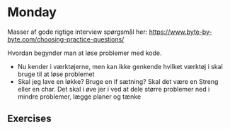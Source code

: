 # Monday

Masser af gode rigtige interview spørgsmål her: https://www.byte-by-byte.com/choosing-practice-questions/



Hvordan begynder man at løse problemer med kode.

- Nu kender i værktøjerne, men kan ikke genkende hvilket værktøj i skal bruge til at løse problemet
- Skal jeg lave en løkke? Bruge en if sætning? Skal det være en Streng eller en char. Det skal i øve jer i ved at dele større problemer ned i mindre problemer, lægge planer og tænke



## Exercises







<!--

### Exercise 1

Write a Java program to find the length of the longest consecutive elements sequence from a given unsorted array of integers.

Sample array: `[49, 1, 3, 200, 2, 4, 70, 5]`. The longest consecutive elements sequence is `[1, 2, 3, 4, 5]`, therefore the program will return its length 5.



### Exercise 3

Write a Java program to separate even and odd numbers of a given array of integers. Put all even numbers first, and then odd numbers



### Exercise 4

Write a Java program to check if a given array contains a subarray with 0 sum. 

Example:

Input :

```
nums1= { 1, 2, -2, 3, 4, 5, 6 }
nums2 = { 1, 2, 3, 4, 5, 6 }
nums3 = { 1, 2, -3, 4, 5, 6 }
```

Output:Does the said array contain a subarray with 0 sum: true

Does the said array contain a subarray with 0 sum: false

Does the said array contain a subarray with 0 sum: true



### Exercise 5

Write a Java program to find maximum product of two integers in a given array of integers. 

Example:

Input :

nums = { 2, 3, 5, 7, -7, 5, 8, -5 }

Output:

Pair is (7, 8), Maximum Product: 56



### Exercises lots and lots and lots and lots of EXERCISESSSSSSSSSSSS

**Arrays**

How do you find the missing number in a given integer array of 1 to 10?

How do you find the duplicate number on a given integer array?

How do you find the largest and smallest number in an unsorted integer array?

How do you find all pairs of an integer array whose sum is equal to a given number?

How do you find duplicate numbers in an array if it contains multiple duplicates?

How are duplicates removed from a given array in Java?

How is an integer array sorted in place using the quicksort algorithm?

How do you remove duplicates from an array in place?

How do you reverse an array in place in Java?



**Strings**

How do you check if two strings are anagrams of each other?

How do you print the first non-repeated character from a string?

How do you find all permutations of a string?

How do you check if two strings are a rotation of each other?

How do you check if a given string is a palindrome?



**General**

Find the median of two sorted arrays. Click for the solution.

Given two strings, write a function that returns the longest common substring. 

Compress a string by shortening every repeated char to that char followed by the number of repetitions. 





Implement fizz buzz in Java

https://leetcode.com/problems/fizz-buzz/

-->